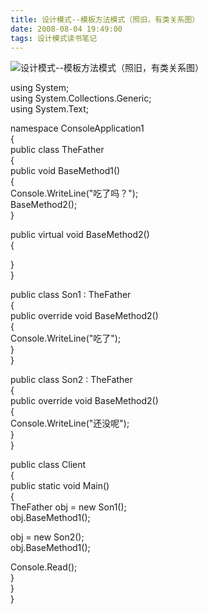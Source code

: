```yaml
---
title: 设计模式--模板方法模式（照旧，有类关系图）
date: 2008-08-04 19:49:00
tags: 设计模式读书笔记
---
```

![设计模式--模板方法模式（照旧，有类关系图）](https://p-blog.csdn.net/images/p_blog_csdn_net/cuipengfei1/EntryImages/20080804/ClassDiagram1.jpg)

using System;  
using System.Collections.Generic;  
using System.Text;

namespace ConsoleApplication1  
{  
public class TheFather  
{  
public void BaseMethod1()  
{  
Console.WriteLine("吃了吗？");  
BaseMethod2();  
}

public virtual void BaseMethod2()  
{

}  
}

public class Son1 : TheFather  
{  
public override void BaseMethod2()  
{  
Console.WriteLine("吃了");  
}  
}

public class Son2 : TheFather  
{  
public override void BaseMethod2()  
{  
Console.WriteLine("还没呢");  
}  
}

public class Client  
{  
public static void Main()  
{  
TheFather obj = new Son1();  
obj.BaseMethod1();

obj = new Son2();  
obj.BaseMethod1();

Console.Read();  
}  
}  
}  
